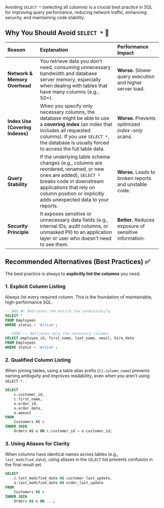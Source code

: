 Avoiding `SELECT *` (selecting all columns) is a crucial best practice in SQL for improving query performance, reducing network traffic, enhancing security, and maintaining code stability.

## Why You Should Avoid `SELECT *` 🛑

| Reason | Explanation | Performance Impact |
| :--- | :--- | :--- |
| **Network & Memory Overhead** | You retrieve data you don't need, consuming unnecessary bandwidth and database server memory, especially when dealing with tables that have many columns (e.g., 50+). | **Worse.** Slower query execution and higher server load. |
| **Index Use (Covering Indexes)** | When you specify only necessary columns, the database might be able to use a **covering index** (an index that includes all requested columns). If you use `SELECT *`, the database is usually forced to access the full table data. | **Worse.** Prevents optimized *index-only* scans. |
| **Query Stability** | If the underlying table schema changes (e.g., columns are reordered, renamed, or new ones are added), `SELECT *` breaks code in downstream applications that rely on column position or implicitly adds unexpected data to your reports. | **Worse.** Leads to broken reports and unstable code. |
| **Security Principle** | It exposes sensitive or unnecessary data fields (e.g., internal IDs, audit columns, or unmasked PII) to an application layer or user who doesn't need to see them. | **Better.** Reduces exposure of sensitive information. |

## Recommended Alternatives (Best Practices) ✅

The best practice is always to **explicitly list the columns** you need.

### 1\. Explicit Column Listing

Always list every required column. This is the foundation of maintainable, high-performance SQL.

```sql
-- BAD ❌: Retrieves the entire row unnecessarily
SELECT *
FROM Employees
WHERE status = 'Active';

-- GOOD ✅: Retrieves only the necessary columns
SELECT employee_id, first_name, last_name, email, hire_date
FROM Employees
WHERE status = 'Active';
```

### 2\. Qualified Column Listing

When joining tables, using a table alias prefix (`t1.column_name`) prevents naming ambiguity and improves readability, even when you aren't using `SELECT *`.

```sql
SELECT
    c.customer_id,
    c.first_name,
    o.order_id,
    o.order_date,
    o.amount
FROM
    Customers AS c
INNER JOIN
    Orders AS o ON c.customer_id = o.customer_id;
```

### 3\. Using Aliases for Clarity

When columns have identical names across tables (e.g., `last_modified_date`), using aliases in the `SELECT` list prevents confusion in the final result set.

```sql
SELECT
    c.last_modified_date AS customer_last_update,
    o.last_modified_date AS order_last_update
FROM
    Customers AS c
INNER JOIN
    Orders AS o ON ...;
```
